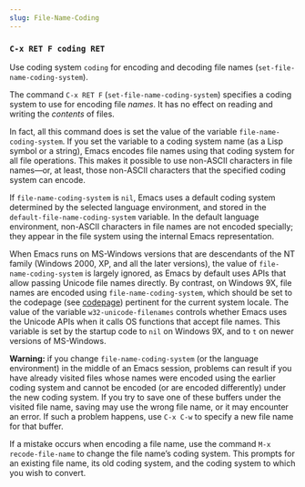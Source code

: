 ```yaml
---
slug: File-Name-Coding
---
```


### `C-x RET F coding RET`

Use coding system `coding` for encoding and decoding file names (`set-file-name-coding-system`).

The command `C-x RET F` (`set-file-name-coding-system`) specifies a coding system to use for encoding file *names*. It has no effect on reading and writing the *contents* of files.

In fact, all this command does is set the value of the variable `file-name-coding-system`. If you set the variable to a coding system name (as a Lisp symbol or a string), Emacs encodes file names using that coding system for all file operations. This makes it possible to use non-ASCII characters in file names—or, at least, those non-ASCII characters that the specified coding system can encode.

If `file-name-coding-system` is `nil`, Emacs uses a default coding system determined by the selected language environment, and stored in the `default-file-name-coding-system` variable. In the default language environment, non-ASCII characters in file names are not encoded specially; they appear in the file system using the internal Emacs representation.

When Emacs runs on MS-Windows versions that are descendants of the NT family (Windows 2000, XP, and all the later versions), the value of `file-name-coding-system` is largely ignored, as Emacs by default uses APIs that allow passing Unicode file names directly. By contrast, on Windows 9X, file names are encoded using `file-name-coding-system`, which should be set to the codepage (see [codepage](/docs/emacs/Coding-Systems)) pertinent for the current system locale. The value of the variable `w32-unicode-filenames` controls whether Emacs uses the Unicode APIs when it calls OS functions that accept file names. This variable is set by the startup code to `nil` on Windows 9X, and to `t` on newer versions of MS-Windows.

**Warning:** if you change `file-name-coding-system` (or the language environment) in the middle of an Emacs session, problems can result if you have already visited files whose names were encoded using the earlier coding system and cannot be encoded (or are encoded differently) under the new coding system. If you try to save one of these buffers under the visited file name, saving may use the wrong file name, or it may encounter an error. If such a problem happens, use `C-x C-w` to specify a new file name for that buffer.

If a mistake occurs when encoding a file name, use the command `M-x recode-file-name` to change the file name’s coding system. This prompts for an existing file name, its old coding system, and the coding system to which you wish to convert.
